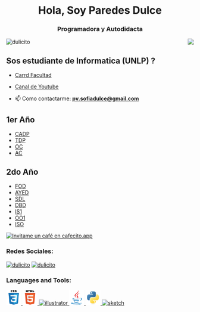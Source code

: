 <h1 align="center">Hola, Soy Paredes Dulce</h1>
<h3 align="center">Programadora y Autodidacta</h3>

<img align="right" src="https://img1.picmix.com/output/stamp/normal/8/3/1/6/266138_92838.gif"/>

<p align="left"> <img src="https://komarev.com/ghpvc/?username=dulicito&label=Profile%20views&color=0e75b6&style=flat" alt="dulicito" /> </p>

## Sos estudiante de Informatica (UNLP) ? 

 - [Carrd Facultad](https://dulicito.carrd.co/#two)
 - [Canal de Youtube](https://www.youtube.com/@dulicito)

- 📫 Como contactarme: **pv.sofiadulce@gmail.com**

  
## 1er Año 

 - [CADP](https://github.com/dulicito/Conceptos-De-Algoritmos-Datos-y-Programas-)
 - [TDP](https://github.com/dulicito/Taller-de-Programacion)
 - [OC](https://github.com/dulicito/Organizacion-De-Computadoras-)
 - [AC](https://github.com/dulicito/Arquitectura-De-Computadoras)


## 2do Año 

 - [FOD](https://github.com/dulicito/Fundamentos-de-Organizacion-de-Datos)
 - [AYED](https://github.com/dulicito/Algoritmos-y-Estructura-de-Datos)
 - [SDL](https://github.com/dulicito/Seminario-de-Lenguajes)
 - [DBD](https://github.com/dulicito/Diseno-de-Base-de-Datos)
  - [IS1](https://github.com/dulicito/Ingenieria-de-Software-1)
 - [OO1](https://github.com/dulicito/Orientacion-a-objetos-1)
  - [ISO](https://github.com/dulicito/Introduccion-a-Sistemas-Operativos)


<a href='https://cafecito.app/dulicito' rel='noopener' target='_blank'><img srcset='https://cdn.cafecito.app/imgs/buttons/button_5.png 1x, https://cdn.cafecito.app/imgs/buttons/button_5_2x.png 2x, https://cdn.cafecito.app/imgs/buttons/button_5_3.75x.png 3.75x' src='https://cdn.cafecito.app/imgs/buttons/button_5.png' alt='Invitame un café en cafecito.app' /></a>

<h3 align="left">Redes Sociales:</h3>
<p align="left">
<a href="https://instagram.com/dulicito" target="blank"><img align="center" src="https://raw.githubusercontent.com/rahuldkjain/github-profile-readme-generator/master/src/images/icons/Social/instagram.svg" alt="dulicito" height="30" width="40" /></a>
<a href="https://youtube.com/@dulicito?feature=shared" target="blank"><img align="center" src="https://raw.githubusercontent.com/rahuldkjain/github-profile-readme-generator/master/src/images/icons/Social/youtube.svg" alt="dulicito" height="30" width="40" /></a>
</p>

<h3 align="left">Languages and Tools:</h3>
<p align="left"> <a href="https://www.w3schools.com/css/" target="_blank" rel="noreferrer"> <img src="https://raw.githubusercontent.com/devicons/devicon/master/icons/css3/css3-original-wordmark.svg" alt="css3" width="40" height="40"/> </a> <a href="https://www.w3.org/html/" target="_blank" rel="noreferrer"> <img src="https://raw.githubusercontent.com/devicons/devicon/master/icons/html5/html5-original-wordmark.svg" alt="html5" width="40" height="40"/> </a> <a href="https://www.adobe.com/in/products/illustrator.html" target="_blank" rel="noreferrer"> <img src="https://www.vectorlogo.zone/logos/adobe_illustrator/adobe_illustrator-icon.svg" alt="illustrator" width="40" height="40"/> </a> <a href="https://www.java.com" target="_blank" rel="noreferrer"> <img src="https://raw.githubusercontent.com/devicons/devicon/master/icons/java/java-original.svg" alt="java" width="40" height="40"/> </a> <a href="https://www.python.org" target="_blank" rel="noreferrer"> <img src="https://raw.githubusercontent.com/devicons/devicon/master/icons/python/python-original.svg" alt="python" width="40" height="40"/> </a> <a href="https://www.sketch.com/" target="_blank" rel="noreferrer"> <img src="https://www.vectorlogo.zone/logos/sketchapp/sketchapp-icon.svg" alt="sketch" width="40" height="40"/> </a> </p>

